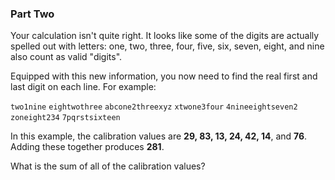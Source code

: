 ### Part Two 
Your calculation isn't quite right. It looks like some of the digits are actually spelled out with letters: one, two, three, four, five, six, seven, eight, and nine also count as valid "digits".

Equipped with this new information, you now need to find the real first and last digit on each line. For example:

``two1nine``
``eightwothree``
``abcone2threexyz``
``xtwone3four``
``4nineeightseven2``
``zoneight234``
``7pqrstsixteen``

In this example, the calibration values are **29, 83, 13, 24, 42, 14**, and **76**. Adding these together produces **281**.

What is the sum of all of the calibration values?